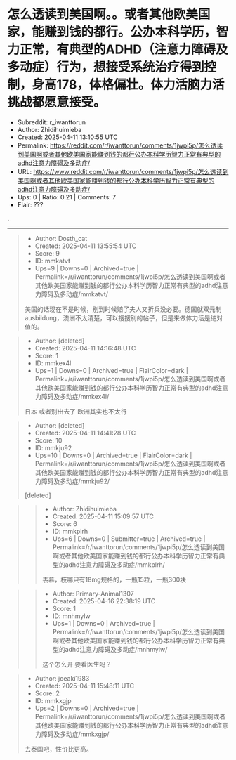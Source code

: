 # 怎么透读到美国啊。。或者其他欧美国家，能赚到钱的都行。公办本科学历，智力正常，有典型的ADHD（注意力障碍及多动症）行为，想接受系统治疗得到控制，身高178，体格偏壮。体力活脑力活挑战都愿意接受。

- Subreddit: r_iwanttorun
- Author: Zhidihuimieba
- Created: 2025-04-11 13:10:55 UTC
- Permalink: https://reddit.com/r/iwanttorun/comments/1jwpi5p/怎么透读到美国啊或者其他欧美国家能赚到钱的都行公办本科学历智力正常有典型的adhd注意力障碍及多动症/
- URL: https://www.reddit.com/r/iwanttorun/comments/1jwpi5p/怎么透读到美国啊或者其他欧美国家能赚到钱的都行公办本科学历智力正常有典型的adhd注意力障碍及多动症/
- Ups: 0 | Ratio: 0.21 | Comments: 7
- Flair: ???


.


---

> - Author: Dosth_cat
> - Created: 2025-04-11 13:55:54 UTC
> - Score: 9
> - ID: mmkatvt
> - Ups=9 | Downs=0 | Archived=true | Permalink=/r/iwanttorun/comments/1jwpi5p/怎么透读到美国啊或者其他欧美国家能赚到钱的都行公办本科学历智力正常有典型的adhd注意力障碍及多动症/mmkatvt/
>
> 美国的话现在不是时候，别到时候赔了夫人又折兵没必要。德国就双元制ausbildung，澳洲不太清楚，可以搜搜别的帖子，但是来做体力活是绝对值的。

> - Author: [deleted]
> - Created: 2025-04-11 14:16:48 UTC
> - Score: 1
> - ID: mmkex4l
> - Ups=1 | Downs=0 | Archived=true | FlairColor=dark | Permalink=/r/iwanttorun/comments/1jwpi5p/怎么透读到美国啊或者其他欧美国家能赚到钱的都行公办本科学历智力正常有典型的adhd注意力障碍及多动症/mmkex4l/
>
> 日本 或者别出去了 欧洲其实也不太行

> - Author: [deleted]
> - Created: 2025-04-11 14:41:28 UTC
> - Score: 10
> - ID: mmkju92
> - Ups=10 | Downs=0 | Archived=true | FlairColor=dark | Permalink=/r/iwanttorun/comments/1jwpi5p/怎么透读到美国啊或者其他欧美国家能赚到钱的都行公办本科学历智力正常有典型的adhd注意力障碍及多动症/mmkju92/
>
> [deleted]

>> - Author: Zhidihuimieba
>> - Created: 2025-04-11 15:09:57 UTC
>> - Score: 6
>> - ID: mmkplrh
>> - Ups=6 | Downs=0 | Submitter=true | Archived=true | Permalink=/r/iwanttorun/comments/1jwpi5p/怎么透读到美国啊或者其他欧美国家能赚到钱的都行公办本科学历智力正常有典型的adhd注意力障碍及多动症/mmkplrh/
>>
>> 羡慕，枝哪只有18mg规格的，一瓶15粒，一瓶300块

>> - Author: Primary-Animal1307
>> - Created: 2025-04-16 22:38:19 UTC
>> - Score: 1
>> - ID: mnhmylw
>> - Ups=1 | Downs=0 | Archived=true | Permalink=/r/iwanttorun/comments/1jwpi5p/怎么透读到美国啊或者其他欧美国家能赚到钱的都行公办本科学历智力正常有典型的adhd注意力障碍及多动症/mnhmylw/
>>
>> 这个怎么开 要看医生吗？

> - Author: joeaki1983
> - Created: 2025-04-11 15:48:11 UTC
> - Score: 2
> - ID: mmkxgjp
> - Ups=2 | Downs=0 | Archived=true | Permalink=/r/iwanttorun/comments/1jwpi5p/怎么透读到美国啊或者其他欧美国家能赚到钱的都行公办本科学历智力正常有典型的adhd注意力障碍及多动症/mmkxgjp/
>
> 去泰国吧，性价比更高。
